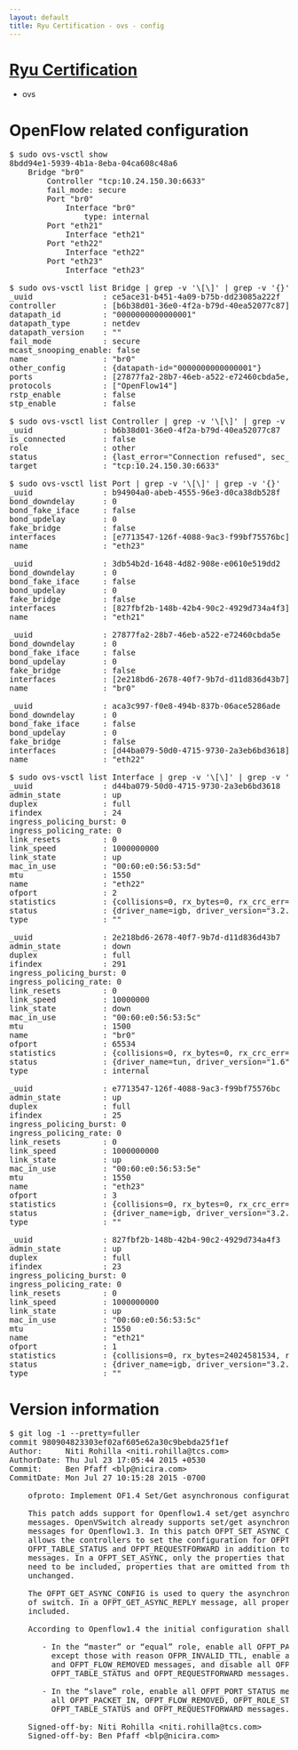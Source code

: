 ```yaml
---
layout: default
title: Ryu Certification - ovs - config
---
```

# [Ryu Certification](http://osrg.github.io/ryu/certification.html)
* ovs 

# OpenFlow related configuration
<pre>
$ sudo ovs-vsctl show
8bdd94e1-5939-4b1a-8eba-04ca608c48a6
    Bridge "br0"
        Controller "tcp:10.24.150.30:6633"
        fail_mode: secure
        Port "br0"
            Interface "br0"
                type: internal
        Port "eth21"
            Interface "eth21"
        Port "eth22"
            Interface "eth22"
        Port "eth23"
            Interface "eth23"

$ sudo ovs-vsctl list Bridge | grep -v '\[\]' | grep -v '{}'
_uuid               : ce5ace31-b451-4a09-b75b-dd23085a222f
controller          : [b6b38d01-36e0-4f2a-b79d-40ea52077c87]
datapath_id         : "0000000000000001"
datapath_type       : netdev
datapath_version    : "<built-in>"
fail_mode           : secure
mcast_snooping_enable: false
name                : "br0"
other_config        : {datapath-id="0000000000000001"}
ports               : [27877fa2-28b7-46eb-a522-e72460cbda5e, 3db54b2d-1648-4d82-908e-e0610e519dd2, aca3c997-f0e8-494b-837b-06ace5286ade, b94904a0-abeb-4555-96e3-d0ca38db528f]
protocols           : ["OpenFlow14"]
rstp_enable         : false
stp_enable          : false

$ sudo ovs-vsctl list Controller | grep -v '\[\]' | grep -v '{}'
_uuid               : b6b38d01-36e0-4f2a-b79d-40ea52077c87
is_connected        : false
role                : other
status              : {last_error="Connection refused", sec_since_disconnect="3", state=BACKOFF}
target              : "tcp:10.24.150.30:6633"

$ sudo ovs-vsctl list Port | grep -v '\[\]' | grep -v '{}'
_uuid               : b94904a0-abeb-4555-96e3-d0ca38db528f
bond_downdelay      : 0
bond_fake_iface     : false
bond_updelay        : 0
fake_bridge         : false
interfaces          : [e7713547-126f-4088-9ac3-f99bf75576bc]
name                : "eth23"

_uuid               : 3db54b2d-1648-4d82-908e-e0610e519dd2
bond_downdelay      : 0
bond_fake_iface     : false
bond_updelay        : 0
fake_bridge         : false
interfaces          : [827fbf2b-148b-42b4-90c2-4929d734a4f3]
name                : "eth21"

_uuid               : 27877fa2-28b7-46eb-a522-e72460cbda5e
bond_downdelay      : 0
bond_fake_iface     : false
bond_updelay        : 0
fake_bridge         : false
interfaces          : [2e218bd6-2678-40f7-9b7d-d11d836d43b7]
name                : "br0"

_uuid               : aca3c997-f0e8-494b-837b-06ace5286ade
bond_downdelay      : 0
bond_fake_iface     : false
bond_updelay        : 0
fake_bridge         : false
interfaces          : [d44ba079-50d0-4715-9730-2a3eb6bd3618]
name                : "eth22"

$ sudo ovs-vsctl list Interface | grep -v '\[\]' | grep -v '{}'
_uuid               : d44ba079-50d0-4715-9730-2a3eb6bd3618
admin_state         : up
duplex              : full
ifindex             : 24
ingress_policing_burst: 0
ingress_policing_rate: 0
link_resets         : 0
link_speed          : 1000000000
link_state          : up
mac_in_use          : "00:60:e0:56:53:5d"
mtu                 : 1550
name                : "eth22"
ofport              : 2
statistics          : {collisions=0, rx_bytes=0, rx_crc_err=0, rx_dropped=0, rx_errors=0, rx_frame_err=0, rx_over_err=0, rx_packets=0, tx_bytes=18089315792, tx_dropped=0, tx_errors=0, tx_packets=12064077}
status              : {driver_name=igb, driver_version="3.2.10-k", firmware_version="2.10-9"}
type                : ""

_uuid               : 2e218bd6-2678-40f7-9b7d-d11d836d43b7
admin_state         : down
duplex              : full
ifindex             : 291
ingress_policing_burst: 0
ingress_policing_rate: 0
link_resets         : 0
link_speed          : 10000000
link_state          : down
mac_in_use          : "00:60:e0:56:53:5c"
mtu                 : 1500
name                : "br0"
ofport              : 65534
statistics          : {collisions=0, rx_bytes=0, rx_crc_err=0, rx_dropped=0, rx_errors=0, rx_frame_err=0, rx_over_err=0, rx_packets=0, tx_bytes=0, tx_dropped=0, tx_errors=0, tx_packets=0}
status              : {driver_name=tun, driver_version="1.6", firmware_version="N/A"}
type                : internal

_uuid               : e7713547-126f-4088-9ac3-f99bf75576bc
admin_state         : up
duplex              : full
ifindex             : 25
ingress_policing_burst: 0
ingress_policing_rate: 0
link_resets         : 0
link_speed          : 1000000000
link_state          : up
mac_in_use          : "00:60:e0:56:53:5e"
mtu                 : 1550
name                : "eth23"
ofport              : 3
statistics          : {collisions=0, rx_bytes=0, rx_crc_err=0, rx_dropped=0, rx_errors=0, rx_frame_err=0, rx_over_err=0, rx_packets=0, tx_bytes=1176922500, tx_dropped=0, tx_errors=0, tx_packets=784615}
status              : {driver_name=igb, driver_version="3.2.10-k", firmware_version="2.10-9"}
type                : ""

_uuid               : 827fbf2b-148b-42b4-90c2-4929d734a4f3
admin_state         : up
duplex              : full
ifindex             : 23
ingress_policing_burst: 0
ingress_policing_rate: 0
link_resets         : 0
link_speed          : 1000000000
link_state          : up
mac_in_use          : "00:60:e0:56:53:5c"
mtu                 : 1550
name                : "eth21"
ofport              : 1
statistics          : {collisions=0, rx_bytes=24024581534, rx_crc_err=0, rx_dropped=0, rx_errors=0, rx_frame_err=0, rx_over_err=0, rx_packets=16026376, tx_bytes=0, tx_dropped=0, tx_errors=0, tx_packets=0}
status              : {driver_name=igb, driver_version="3.2.10-k", firmware_version="2.10-9"}
type                : ""
</pre>

# Version information
<pre>
$ git log -1 --pretty=fuller
commit 980904823303ef02af605e62a30c9bebda25f1ef
Author:     Niti Rohilla &lt;niti.rohilla@tcs.com&gt;
AuthorDate: Thu Jul 23 17:05:44 2015 +0530
Commit:     Ben Pfaff &lt;blp@nicira.com&gt;
CommitDate: Mon Jul 27 10:15:28 2015 -0700

    ofproto: Implement OF1.4 Set/Get asynchronous configuration messages.
    
    This patch adds support for Openflow1.4 set/get asynchronous configuration
    messages. OpenVSwitch already supports set/get asynchronous configuration
    messages for Openflow1.3. In this patch OFPT_SET_ASYNC_CONFIG message
    allows the controllers to set the configuration for OFPT_ROLE_STATUS,
    OFPT_TABLE_STATUS and OFPT_REQUESTFORWARD in addition to the Openflow1.3
    messages. In a OFPT_SET_ASYNC, only the properties that shall be changed
    need to be included, properties that are omitted from the message are
    unchanged.
    
    The OFPT_GET_ASYNC_CONFIG is used to query the asynchronous configuration
    of switch. In a OFPT_GET_ASYNC_REPLY message, all properties must be
    included.
    
    According to Openflow1.4 the initial configuration shall be:
    
       - In the “master” or “equal” role, enable all OFPT_PACKET_IN messages,
         except those with reason OFPR_INVALID_TTL, enable all OFPT_PORT_STATUS
         and OFPT_FLOW_REMOVED messages, and disable all OFPT_ROLE_STATUS,
         OFPT_TABLE_STATUS and OFPT_REQUESTFORWARD messages.
    
       - In the “slave” role, enable all OFPT_PORT_STATUS messages and disable
         all OFPT_PACKET_IN, OFPT_FLOW_REMOVED, OFPT_ROLE_STATUS,
         OFPT_TABLE_STATUS and OFPT_REQUESTFORWARD messages.
    
    Signed-off-by: Niti Rohilla &lt;niti.rohilla@tcs.com&gt;
    Signed-off-by: Ben Pfaff &lt;blp@nicira.com&gt;
</pre>
